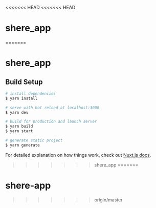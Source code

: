 <<<<<<< HEAD
<<<<<<< HEAD
# shere_app
=======
# shere_app

## Build Setup

```bash
# install dependencies
$ yarn install

# serve with hot reload at localhost:3000
$ yarn dev

# build for production and launch server
$ yarn build
$ yarn start

# generate static project
$ yarn generate
```

For detailed explanation on how things work, check out [Nuxt.js docs](https://nuxtjs.org).
>>>>>>> shere_app
=======
# shere-app
>>>>>>> origin/master
